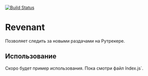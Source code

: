 [![Build Status](https://travis-ci.org/nikityy/revenant.svg?branch=master)](https://travis-ci.org/nikityy/revenant)

# Revenant
Позволяет следить за новыми раздачами на Рутрекере.

## Использование
Скоро будет пример использования. Пока смотри файл ̀index.js`.
